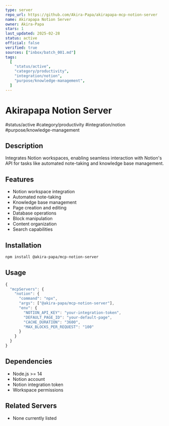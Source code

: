 ```yaml
---
type: server
repo_url: https://github.com/Akira-Papa/akirapapa-mcp-notion-server
name: Akirapapa Notion Server
owner: Akira-Papa
stars: 1
last_updated: 2025-02-28
status: active
official: false
verified: true
sources: ["inbox/batch_001.md"]
tags:
  [
    "status/active",
    "category/productivity",
    "integration/notion",
    "purpose/knowledge-management",
  ]
---
```


# Akirapapa Notion Server

#status/active #category/productivity #integration/notion #purpose/knowledge-management

## Description

Integrates Notion workspaces, enabling seamless interaction with Notion's API for tasks like automated note-taking and knowledge base management.

## Features

- Notion workspace integration
- Automated note-taking
- Knowledge base management
- Page creation and editing
- Database operations
- Block manipulation
- Content organization
- Search capabilities

## Installation

```bash
npm install @akira-papa/mcp-notion-server
```

## Usage

```javascript
{
  "mcpServers": {
    "notion": {
      "command": "npx",
      "args": ["@akira-papa/mcp-notion-server"],
      "env": {
        "NOTION_API_KEY": "your-integration-token",
        "DEFAULT_PAGE_ID": "your-default-page",
        "CACHE_DURATION": "3600",
        "MAX_BLOCKS_PER_REQUEST": "100"
      }
    }
  }
}
```

## Dependencies

- Node.js >= 14
- Notion account
- Notion integration token
- Workspace permissions

## Related Servers

- None currently listed
